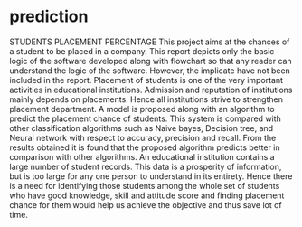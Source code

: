 # prediction
STUDENTS PLACEMENT PERCENTAGE
This project aims at the chances of a student to be placed in a company.
This report depicts only the basic logic of the software developed along with flowchart so that any reader can understand the logic of the software.
However, the implicate have not been included in the report.
Placement of students is one of the very important activities in educational institutions. 
Admission and reputation of institutions mainly depends on placements. 
Hence all institutions strive to strengthen placement department.
A model is proposed along with an algorithm to predict the placement chance of students.
This system is compared with other classification algorithms such as Naive bayes, Decision tree, and Neural network with respect to accuracy, precision and recall. 
From the results obtained it is found that the proposed algorithm predicts better in comparison with other algorithms.
An educational institution contains a large number of student records. 
This data is a prosperity of information, but is too large for any one person to understand in its entirety. 
Hence there is a need for identifying those students among the whole set of students who have good knowledge, skill and attitude score and finding placement chance for them would help us achieve the objective and thus save lot of time.
